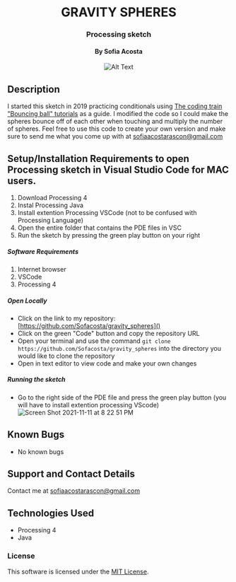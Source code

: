 <div align="center">

# GRAVITY SPHERES 
<h3 align="center">Processing sketch</h3>
<h4 align="center"> By Sofia Acosta</h4>

![Alt Text](https://media.giphy.com/media/VTHdQHi0FtzxgbbHqT/giphy.gif)
</div>


## Description
I started this sketch in 2019 practicing conditionals using [The coding train "Bouncing ball" tutorials](https://www.youtube.com/watch?v=YIKRXl3wH8Y) as a guide. I modified the code so I could make the spheres bounce off of each other when touching and multiply the number of spheres. Feel free to use this code to create your own version and make sure to send me what you come up with at sofiaacostarascon@gmail.com

## Setup/Installation Requirements to open Processing sketch in Visual Studio Code for MAC users.
1. Download Processing 4
2. Instal Processing Java
3. Install extention Processing VSCode (not to be confused with Processing Language)
4. Open the entire folder that contains the PDE files in VSC
5. Run the sketch by pressing the green play button on your right   

##### Software Requirements

1. Internet browser
2. VSCode
3. Processing 4

##### Open Locally

- Click on the link to my repository: [https://github.com/Sofacosta/gravity_spheres]()
- Click on the green "Code" button and copy the repository URL
- Open your terminal and use the command `git clone https://github.com/Sofacosta/gravity_spheres` into the directory you would like to clone the repository
- Open in text editor to view code and make your own changes

##### Running the sketch

- Go to the right side of the PDE file and press the green play button (you will have to install extention processing VScode)
![Screen Shot 2021-11-11 at 8 22 51 PM](https://user-images.githubusercontent.com/76922539/141398126-e13e03ba-95f3-4199-bfa7-f8e27ffe7377.png)

## Known Bugs

- No known bugs
## Support and Contact Details
 
Contact me at sofiaacostarascon@gmail.com
## Technologies Used

- Processing 4
- Java 
### License

This software is licensed under the [MIT License](https://choosealicense.com/licenses/mit/).
